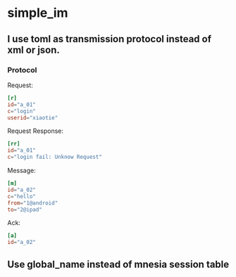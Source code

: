 # simple_im
## I use toml as transmission protocol instead of xml or json.
### Protocol
Request:  
```toml
[r]
id="a_01"
c="login"
userid="xiaotie"
```
Request Response:  
```toml
[rr]
id="a_01"
c="login fail: Unknow Request"
```
Message:  
```toml
[m]
id="a_02"
c="hello"
from="1@android"
to="2@ipad"
```
Ack:
```toml
[a]
id="a_02"
```

## Use global_name instead of mnesia session table